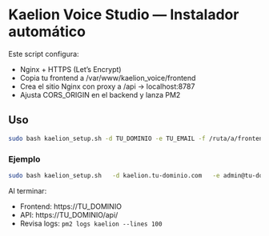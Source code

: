 # Kaelion Voice Studio — Instalador automático
Este script configura:
- Nginx + HTTPS (Let’s Encrypt)
- Copia tu frontend a /var/www/kaelion_voice/frontend
- Crea el sitio Nginx con proxy a /api -> localhost:8787
- Ajusta CORS_ORIGIN en el backend y lanza PM2

## Uso
```bash
sudo bash kaelion_setup.sh -d TU_DOMINIO -e TU_EMAIL -f /ruta/a/frontend -b /ruta/a/backend
```

### Ejemplo
```bash
sudo bash kaelion_setup.sh   -d kaelion.tu-dominio.com   -e admin@tu-dominio.com   -f /home/ubuntu/kaelion_voice/frontend   -b /home/ubuntu/kaelion_voice/backend
```

Al terminar:
- Frontend: https://TU_DOMINIO
- API: https://TU_DOMINIO/api/
- Revisa logs: `pm2 logs kaelion --lines 100`
